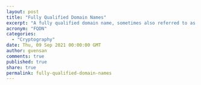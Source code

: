 ```yaml
---
layout: post
title: "Fully Qualified Domain Names"
excerpt: "A fully qualified domain name, sometimes also referred to as an absolute domain name, is a domain name that specifies its exact location in the tree hierarchy of the Domain Name System. It specifies all domain levels, including the top-level domain and the root zone"
acronym: "FQDN"
categories:
  - "Cryptography"
date: Thu, 09 Sep 2021 00:00:00 GMT
author: gvensan
comments: true
published: true
share: true
permalink: fully-qualified-domain-names
---
```


